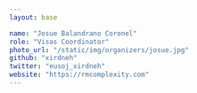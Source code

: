 ```yaml
---
layout: base

name: "Josue Balandrano Coronel"
role: "Visas Coordinator"
photo_url: "/static/img/organizers/josue.jpg"
github: "xirdneh"
twitter: "eusoj_xirdneh"
website: "https://rmcomplexity.com"
---
```

